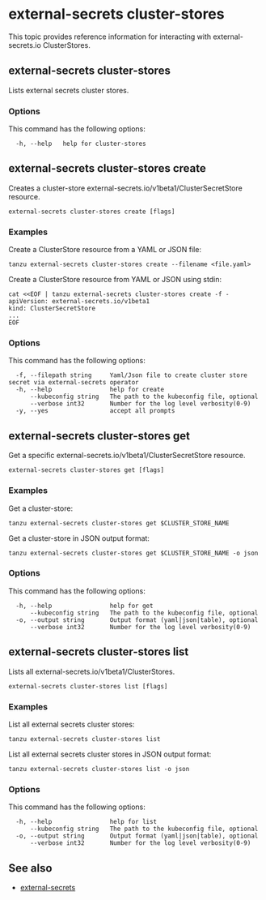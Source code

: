 # external-secrets cluster-stores

This topic provides reference information for interacting with external-secrets.io ClusterStores.

## <a id="cluster-stores"></a> external-secrets cluster-stores

Lists external secrets cluster stores.

### <a id="cs-options"></a> Options

This command has the following options:

```console
  -h, --help   help for cluster-stores
```

## <a id="cs-create"></a> external-secrets cluster-stores create

Creates a cluster-store external-secrets.io/v1beta1/ClusterSecretStore resource.

```console
external-secrets cluster-stores create [flags]
```

### <a id="cs-create-examples"></a> Examples

Create a ClusterStore resource from a YAML or JSON file:

```console
tanzu external-secrets cluster-stores create --filename <file.yaml>
```
<!-- angle brackets around file.yaml are required or not? -->

Create a ClusterStore resource from YAML or JSON using stdin:

```console
cat <<EOF | tanzu external-secrets cluster-stores create -f -
apiVersion: external-secrets.io/v1beta1
kind: ClusterSecretStore
...
EOF
```

### <a id="cs-create-options"></a> Options

This command has the following options:

```console
  -f, --filepath string     Yaml/Json file to create cluster store secret via external-secrets operator
  -h, --help                help for create
      --kubeconfig string   The path to the kubeconfig file, optional
      --verbose int32       Number for the log level verbosity(0-9)
  -y, --yes                 accept all prompts
```

## <a id="cs-get"></a> external-secrets cluster-stores get

Get a specific external-secrets.io/v1beta1/ClusterSecretStore resource.

```console
external-secrets cluster-stores get [flags]
```

### <a id="cs-get-examples"></a> Examples

Get a cluster-store:

```console
tanzu external-secrets cluster-stores get $CLUSTER_STORE_NAME
```

Get a cluster-store in JSON output format:

```console
tanzu external-secrets cluster-stores get $CLUSTER_STORE_NAME -o json
```

### <a id="cs-get-options"></a> Options

This command has the following options:

```console
  -h, --help                help for get
      --kubeconfig string   The path to the kubeconfig file, optional
  -o, --output string       Output format (yaml|json|table), optional
      --verbose int32       Number for the log level verbosity(0-9)
```

## <a id="cs-list"></a> external-secrets cluster-stores list

Lists all external-secrets.io/v1beta1/ClusterStores.

```console
external-secrets cluster-stores list [flags]
```

### <a id="cs-list-examples"></a> Examples

List all external secrets cluster stores:

```console
tanzu external-secrets cluster-stores list
```

List all external secrets cluster stores in JSON output format:

```console
tanzu external-secrets cluster-stores list -o json
```

### <a id="cs-list-options"></a> Options

This command has the following options:

```console
  -h, --help                help for list
      --kubeconfig string   The path to the kubeconfig file, optional
  -o, --output string       Output format (yaml|json|table), optional
      --verbose int32       Number for the log level verbosity(0-9)
```

## <a id="see-also"></a> See also

- [external-secrets](external-secrets.md)
